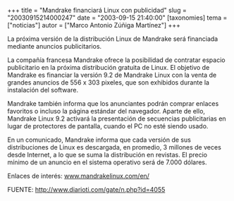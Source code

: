 +++
title = "Mandrake financiará Linux con publicidad"
slug = "20030915214000247"
date = "2003-09-15 21:40:00"
[taxonomies]
tema = ["noticias"]
autor = ["Marco Antonio Zúñiga Martínez"]
+++

La próxima versión de la distribución Linux de Mandrake será financiada
mediante anuncios publicitarios.

La compañía francesa Mandrake ofrece la posibilidad de contratar espacio
publicitario en la próxima distribución gratuita de Linux. El objetivo
de Mandrake es financiar la versión 9.2 de Mandrake Linux con la venta
de grandes anuncios de 556 x 303 pixeles, que son exhibidos durante la
instalación del software.

<!-- more -->
Mandrake también informa que los anunciantes podrán comprar enlaces
favoritos o incluso la página estándar del navegador. Aparte de ello,
Mandrake Linux 9.2 activará la presentación de secuencias publicitarias
en lugar de protectores de pantalla, cuando el PC no esté siendo usado.

En un comunicado, Mandrake informa que cada versión de sus
distribuciones de Linux es descargada, en promedio, 3 millones de veces
desde Internet, a lo que se suma la distribución en revistas. El precio
mínimo de un anuncio en el sistema operativo será de 7.000 dólares.

Enlaces de interés: www.mandrakelinux.com/en/

FUENTE: http://www.diarioti.com/gate/n.php?id=4055

